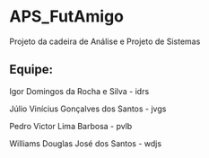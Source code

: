 # APS_FutAmigo
Projeto da cadeira de Análise e Projeto de Sistemas

## Equipe:
Igor Domingos da Rocha e Silva - idrs

Júlio Vinícius Gonçalves dos Santos - jvgs

Pedro Victor Lima Barbosa - pvlb

Williams Douglas José dos Santos - wdjs
